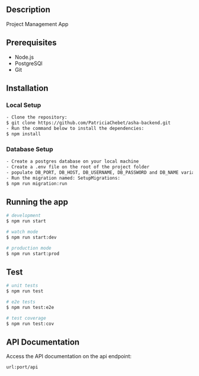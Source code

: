 
## Description

Project Management App 

## Prerequisites
- Node.js
- PostgreSQl
- Git

## Installation
### Local Setup
```bash
- Clone the repository:
$ git clone https://github.com/PatriciaChebet/asha-backend.git
- Run the command below to install the dependencies:
$ npm install
```

### Database Setup
```bash
- Create a postgres database on your local machine 
- Create a .env file on the root of the project folder
- populate DB_PORT, DB_HOST, DB_USERNAME, DB_PASSWORD and DB_NAME variables
- Run the migration named: SetupMigrations:
$ npm run migration:run
```

## Running the app
```bash
# development
$ npm run start

# watch mode
$ npm run start:dev

# production mode
$ npm run start:prod
```

## Test
```bash
# unit tests
$ npm run test

# e2e tests
$ npm run test:e2e

# test coverage
$ npm run test:cov
```

## API Documentation

Access the API documentation on the api endpoint:

```bash
url:port/api
```


